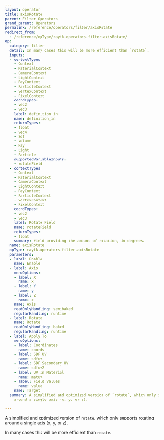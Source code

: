 ```yaml
---
layout: operator
title: axisRotate
parent: Filter Operators
grand_parent: Operators
permalink: /reference/operators/filter/axisRotate
redirect_from:
  - /reference/opType/raytk.operators.filter.axisRotate/
op:
  category: filter
  detail: In many cases this will be more efficient than `rotate`.
  inputs:
  - contextTypes:
    - Context
    - MaterialContext
    - CameraContext
    - LightContext
    - RayContext
    - ParticleContext
    - VertexContext
    - PixelContext
    coordTypes:
    - vec2
    - vec3
    label: definition_in
    name: definition_in
    returnTypes:
    - float
    - vec4
    - Sdf
    - Volume
    - Ray
    - Light
    - Particle
    supportedVariableInputs:
    - rotateField
  - contextTypes:
    - Context
    - MaterialContext
    - CameraContext
    - LightContext
    - RayContext
    - ParticleContext
    - VertexContext
    - PixelContext
    coordTypes:
    - vec2
    - vec3
    label: Rotate Field
    name: rotateField
    returnTypes:
    - float
    summary: Field providing the amount of rotation, in degrees.
  name: axisRotate
  opType: raytk.operators.filter.axisRotate
  parameters:
  - label: Enable
    name: Enable
  - label: Axis
    menuOptions:
    - label: X
      name: x
    - label: Y
      name: y
    - label: Z
      name: z
    name: Axis
    readOnlyHandling: semibaked
    regularHandling: runtime
  - label: Rotate
    name: Rotate
    readOnlyHandling: baked
    regularHandling: runtime
  - label: Apply To
    menuOptions:
    - label: Coordinates
      name: coords
    - label: SDF UV
      name: sdfuv
    - label: SDF Secondary UV
      name: sdfuv2
    - label: UV In Material
      name: matuv
    - label: Field Values
      name: value
    name: Target
  summary: A simplified and optimized version of `rotate`, which only supports rotating
    around a single axis (x, y, or z).

---
```



A simplified and optimized version of `rotate`, which only supports rotating around a single axis (x, y, or z).

In many cases this will be more efficient than `rotate`.